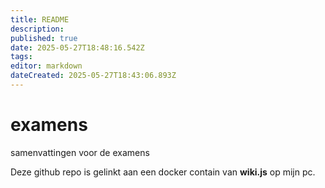 ```yaml
---
title: README
description: 
published: true
date: 2025-05-27T18:48:16.542Z
tags: 
editor: markdown
dateCreated: 2025-05-27T18:43:06.893Z
---
```


# examens
samenvattingen voor de examens

Deze github repo is gelinkt aan een docker contain van **wiki.js** op mijn pc.